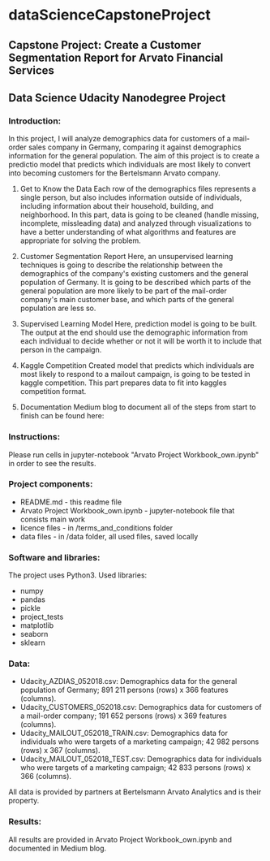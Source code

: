 # dataScienceCapstoneProject
## Capstone Project: Create a Customer Segmentation Report for Arvato Financial Services
## Data Science Udacity Nanodegree Project


### Introduction:
In this project, I will analyze demographics data for customers of a mail-order sales company in Germany, comparing it against demographics information for the general population. The aim of this project is to create a predictio model that predicts which individuals are most likely to convert into becoming customers for the Bertelsmann Arvato company.

1. Get to Know the Data
Each row of the demographics files represents a single person, but also includes information outside of individuals, including information about their household, building, and neighborhood. In this part, data is going to be cleaned (handle missing, incomplete, missleading data) and analyzed through visualizations to have a better understanding of what algorithms and features are appropriate for solving the problem.

2. Customer Segmentation Report
Here, an unsupervised learning techniques is going to describe the relationship between the demographics of the company's existing customers and the general population of Germany. It is going to be described which parts of the general population are more likely to be part of the mail-order company's main customer base, and which parts of the general population are less so.
 
3. Supervised Learning Model
Here, prediction model is going to be built. The output at the end should use the demographic information from each individual to decide whether or not it will be worth it to include that person in the campaign.

4. Kaggle Competition
Created model that predicts which individuals are most likely to respond to a mailout campaign, is going to be tested in kaggle competition. This part prepares data to fit into kaggles competition format.

5. Documentation
Medium blog to document all of the steps from start to finish can be found here: 


### Instructions:
Please run cells in jupyter-notebook "Arvato Project Workbook_own.ipynb" in order to see the results.

### Project components:
- README.md - this readme file
- Arvato Project Workbook_own.ipynb - jupyter-notebook file that consists main work
- licence files - in /terms_and_conditions folder
- data files - in /data folder, all used files, saved locally

### Software and libraries:
The project uses Python3.
Used libraries:
- numpy
- pandas
- pickle
- project_tests
- matplotlib 
- seaborn
- sklearn

### Data:

- Udacity_AZDIAS_052018.csv: Demographics data for the general population of Germany; 891 211 persons (rows) x 366 features (columns).
- Udacity_CUSTOMERS_052018.csv: Demographics data for customers of a mail-order company; 191 652 persons (rows) x 369 features (columns).
- Udacity_MAILOUT_052018_TRAIN.csv: Demographics data for individuals who were targets of a marketing campaign; 42 982 persons (rows) x 367 (columns).
- Udacity_MAILOUT_052018_TEST.csv: Demographics data for individuals who were targets of a marketing campaign; 42 833 persons (rows) x 366 (columns).

All data is provided by partners at Bertelsmann Arvato Analytics and is their property.

### Results:
All results are provided in Arvato Project Workbook_own.ipynb and documented in Medium blog.

